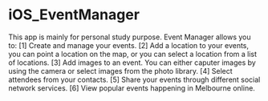 iOS_EventManager
================
This app is mainly for personal study purpose.
Event Manager allows you to:
[1] Create and manage your events. 
[2] Add a location to your events, you can point a location on the map, or you can select a location from a list of locations.
[3] Add images to an event. You can either caputer images by using the camera or select images from the photo library.
[4] Select attendees from your contacts.
[5] Share your events through different social network services.
[6] View popular events happening in Melbourne online.
